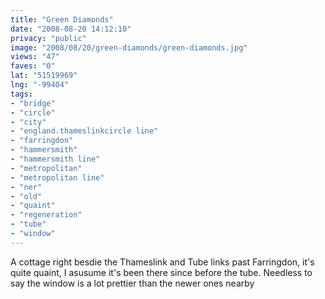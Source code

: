 ```yaml
---
title: "Green Diamonds"
date: "2008-08-20 14:12:10"
privacy: "public"
image: "2008/08/20/green-diamonds/green-diamonds.jpg"
views: "47"
faves: "0"
lat: "51519969"
lng: "-99404"
tags:
- "bridge"
- "circle"
- "city"
- "england.thameslinkcircle line"
- "farringdon"
- "hammersmith"
- "hammersmith line"
- "metropolitan"
- "metropolitan line"
- "ner"
- "old"
- "quaint"
- "regeneration"
- "tube"
- "window"
---
```

A cottage right besdie the Thameslink and Tube links past Farringdon, it's quite quaint, I asusume it's been there since before the tube. Needless to say the window is a lot prettier than the newer ones nearby<a href="/photos/2008/08/20/green-diamonds"></a>

